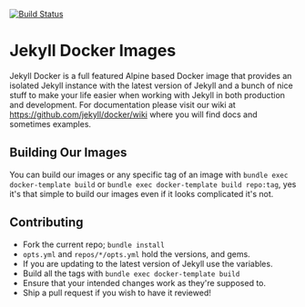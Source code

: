 [![Build Status](https://travis-ci.org/jekyll/docker.svg?branch=master)](https://travis-ci.org/jekyll/docker)

# Jekyll Docker Images

Jekyll Docker is a full featured Alpine based Docker image that provides an isolated Jekyll instance with the latest version of Jekyll and a bunch of nice stuff to make your life easier when working with Jekyll in both production and development.  For documentation please visit our wiki at https://github.com/jekyll/docker/wiki where you will find docs and sometimes examples.

## Building Our Images

You can build our images or any specific tag of an image with `bundle exec docker-template build` or `bundle exec docker-template build repo:tag`, yes it's that simple to build our images even if it looks complicated it's not.

## Contributing

* Fork the current repo; `bundle install`
* `opts.yml` and `repos/*/opts.yml` hold the versions, and gems.
* If you are updating to the latest version of Jekyll use the variables.
* Build all the tags with `bundle exec docker-template build`
* Ensure that your intended changes work as they're supposed to.
* Ship a pull request if you wish to have it reviewed!
